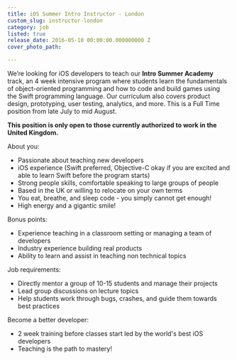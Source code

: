 ```yaml
---
title: iOS Summer Intro Instructor - London
custom_slug: instructor-london
category: job
listed: true
release_date: 2016-05-10 00:00:00.000000000 Z
cover_photo_path: 

---
```

We’re looking for iOS developers to teach our <b>Intro Summer Academy</b> track, an 4 week intensive program where students learn the fundamentals of object-oriented programming and how to code and build games using the Swift programming language. Our curriculum also covers product design, prototyping, user testing, analytics, and more. This is a Full Time position from late July to mid August.

<b>This position is only open to those currently authorized to work in the United Kingdom.</b>

About you:

- Passionate about teaching new developers
- iOS experience (Swift preferred, Objective-C okay if you are excited and able to learn Swift before the program starts)
- Strong people skills, comfortable speaking to large groups of people
- Based in the UK or willing to relocate on your own terms
- You eat, breathe, and sleep code - you simply cannot get enough!
- High energy and a gigantic smile!

Bonus points:

- Experience teaching in a classroom setting or managing a team of developers
- Industry experience building real products
- Ability to learn and assist in teaching non technical topics

Job requirements:

- Directly mentor a group of 10-15 students and manage their projects
- Lead group discussions on lecture topics
- Help students work through bugs, crashes, and guide them towards best practices

Become a better developer:

- 2 week training before classes start led by the world's best iOS developers
- Teaching is the path to mastery!

